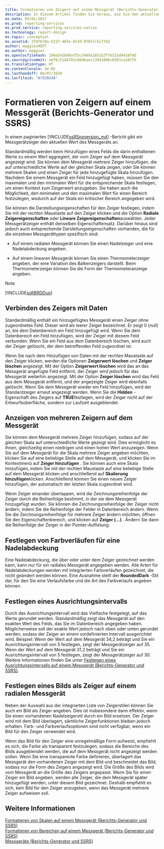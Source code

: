 ```yaml
---
title: Formatieren von Zeigern auf einem Messgerät (Berichts-Generator) | Microsoft-Dokumentation
description: In diesem Artikel finden Sie heraus, wie Sie den aktuellen Wert eines Messgeräts in einem paginierten Bericht im Berichts-Generator angeben, indem Sie Bestandteile des Messgeräts formatieren.
ms.date: 03/01/2017
ms.prod: reporting-services
ms.prod_service: reporting-services-native
ms.technology: report-design
ms.topic: conceptual
ms.assetid: 2fdf670a-5237-48fe-813d-97657c5c77d2
author: maggiesMSFT
ms.author: maggies
ms.openlocfilehash: 196e542698af55c3469a1851b3f7b315d9410f8d
ms.sourcegitcommit: e8f6c51d4702c0046aec1394109bc0503ca182f0
ms.translationtype: HT
ms.contentlocale: de-DE
ms.lasthandoff: 08/07/2020
ms.locfileid: "87939240"
---
```

# <a name="formatting-pointers-on-a-gauge-report-builder-and-ssrs"></a>Formatieren von Zeigern auf einem Messgerät (Berichts-Generator und SSRS)
 In einem paginierten [!INCLUDE[ssRSnoversion_md](../../includes/ssrsnoversion-md.md)] -Bericht gibt ein Messgerätzeiger den aktuellen Wert des Messgeräts an.   
   
 Standardmäßig werden beim Hinzufügen eines Felds die darin enthaltenen Werte zu einem Wert aggregiert, der vom Zeiger auf dem Messgerät angezeigt wird. Sie können dem Messgerät mehrere Zeiger hinzufügen, die auf unterschiedliche Werte auf der gleichen Skala zeigen, oder Sie können mehrere Skalen und einen Zeiger für jede hinzugefügte Skala hinzufügen. Nachdem Sie einem Messgerät ein Feld hinzugefügt haben, müssen Sie den maximalen und den minimalen Wert für die entsprechende Skala festlegen, um einen Kontext zum Zeigerwert anzugeben. Sie haben auch die Möglichkeit, den minimalen und den maximalen Wert für einen Bereich festzulegen, wodurch auf der Skala ein kritischer Bereich angegeben wird.  
  
 Sie können die Darstellungseigenschaften für den Zeiger festlegen, indem Sie mit der rechten Maustaste auf den Zeiger klicken und die Option **Radiale Zeigereigenschaften** oder **Lineare Zeigereigenschaften**auswählen. Jeder Messgerätzeiger enthält denselben Eigenschaftensatz. Darüber hinaus sind jedoch auch entsprechende Darstellungseigenschaften vorhanden, die für die einzelnen Messgerättypen spezifisch sind:  
  
-   Auf einem radialen Messgerät können Sie einen Nadelzeiger und eine Nadelabdeckung angeben.  
  
-   Auf einem linearen Messgerät können Sie einen Thermometerzeiger angeben, der eine Variation des Balkenzeigers darstellt. Beim Thermometerzeiger können Sie die Form der Thermometeranzeige angeben.  
  
> [!NOTE]  
>  [!INCLUDE[ssRBRDDup](../../includes/ssrbrddup-md.md)]  
  
##  <a name="how-the-pointer-is-connected-to-data"></a><a name="HowPointer"></a> Verbinden des Zeigers mit Daten  
 Standardmäßig enthält ein hinzugefügtes Messgerät einen Zeiger ohne zugeordnetes Feld. Dieser wird als leerer Zeiger bezeichnet. Er zeigt 0 (null) an, bis dem Datenbereich ein Feld hinzugefügt wird. Wenn Sie dem Datenbereich ein Feld hinzufügen, wird der Zeiger mit diesem Feld verbunden. Wenn Sie ein Feld aus dem Datenbereich löschen, wird auch der Zeiger gelöscht, der dem betreffenden Feld zugeordnet ist.  
  
 Wenn Sie nach dem Hinzufügen von Daten mit der rechten Maustaste auf den Zeiger klicken, werden die Optionen **Zeigerwert löschen** und **Zeiger löschen** angezeigt. Mit der Option **Zeigerwert löschen** wird das an das Messgerät angefügte Feld entfernt, der Zeiger wird jedoch für das Messgerät weiterhin angezeigt. Mit der Option **Zeiger löschen** wird das Feld aus dem Messgerät entfernt, und der angezeigte Zeiger wird ebenfalls gelöscht. Wenn Sie dem Messgerät wieder ein Feld hinzufügen, wird der Standardzeiger erneut angezeigt werden. Wenn Sie die **Hidden** -Eigenschaft des Zeigers auf **TRUE**festlegen, wird der Zeiger nicht auf der Entwurfsoberfläche, sondern zur Laufzeit ausgeblendet.  
  
##  <a name="displaying-multiple-pointers-on-the-gauge"></a><a name="DisplayingMultiple"></a> Anzeigen von mehreren Zeigern auf dem Messgerät  
 Sie können dem Messgerät mehrere Zeiger hinzufügen, sodass auf der gleichen Skala auf unterschiedliche Werte gezeigt wird. Dies ermöglicht es Ihnen, gleichzeitig einen niedrigen und einen hohen Wert anzuzeigen. Wenn Sie auf dem Messgerät für die Skala mehrere Zeiger angeben möchten, klicken Sie auf eine beliebige Stelle auf dem Messgerät, und klicken Sie im Kontextmenü auf **Zeiger hinzufügen** . Sie können auch eine Skala hinzufügen, indem Sie mit der rechten Maustaste auf eine beliebige Stelle auf dem Messgerät klicken und anschließend auf **Skalierung hinzufügen**klicken. Anschließend können Sie einen neuen Zeiger hinzufügen, der automatisch der letzten Skala zugeordnet wird.  
  
 Wenn Zeiger einander überlappen, wird die Zeichnungsreihenfolge der Zeiger durch die Reihenfolge bestimmt, in der sie dem Messgerät hinzugefügt wurden. Sie können die Zeichnungsreihenfolge der Zeiger nicht ändern, indem Sie die Reihenfolge der Felder in Datenbereich ändern. Wenn Sie die Zeichnungsreihenfolge für mehrere Zeiger ändern möchten, öffnen Sie den Eigenschaftenbereich, und klicken auf **Zeiger (…)** . Ändern Sie dann die Reihenfolge der Zeiger in der Pointer-Auflistung.  
  
##  <a name="setting-gradients-on-a-needle-cap"></a><a name="SettingGradients"></a> Festlegen von Farbverläufen für eine Nadelabdeckung  
 Eine Nadelabdeckung, die über oder unter dem Zeiger gezeichnet werden kann, kann nur für ein radiales Messgerät angegeben werden. Alle Arten für Nadelabdeckungen werden mit integrierten Farbverläufen gezeichnet, die nicht geändert werden können. Eine Ausnahme stellt der **RoundedDark** -Stil dar, für den Sie eine Verlaufsfarbe und die Art des Farbverlaufs angeben können.  
  
##  <a name="setting-a-snapping-interval"></a><a name="SettingSnappingInterval"></a> Festlegen eines Ausrichtungsintervalls  
 Durch das Ausrichtungsintervall wird das Vielfache festgelegt, auf das Werte gerundet werden. Standardmäßig zeigt das Messgerät auf den exakten Wert des Felds, das Sie im Datenbereich angegeben haben. Möglicherweise soll der exakte Wert jedoch nach oben oder unten gerundet werden, sodass der Zeiger an einem vordefinierten Intervall ausgerichtet wird. Beispiel: Wenn der Wert auf dem Messgerät 34,2 beträgt und Sie ein Ausrichtungsintervall von 5 festlegen, zeigt der Messgerätzeiger auf 35. Wenn der Wert auf dem Messgerät 31,2 beträgt und Sie ein Ausrichtungsintervall von 5 festlegen, zeigt der Messgerätzeiger auf 30. Weitere Informationen finden Sie unter [Festlegen eines Ausrichtungsintervalls auf einem Messgerät (Berichts-Generator und SSRS)](https://docs.microsoft.com/sql/reporting-services/report-design/set-a-minimum-or-maximum-on-a-gauge-report-builder-and-ssrs).  
  
##  <a name="specifying-an-image-as-a-pointer-on-a-radial-gauge"></a><a name="SpecifyingImage"></a> Festlegen eines Bilds als Zeiger auf einem radialen Messgerät  
 Neben der Auswahl aus der integrierten Liste von Zeigerstilen können Sie auch ein Bild als Zeiger angeben. Dies ist insbesondere dann effektiv, wenn Sie einen vorhandenen Nadelzeigerstil durch ein Bild ersetzen. Der Zeiger wird mit dem Bild überlagert, sämtliche Zeigerfunktionen bleiben jedoch erhalten. Farb- und Farbverlaufsoptionen sind nicht verfügbar, wenn ein Bild für den Zeiger verwendet wird.  
  
 Wenn das Bild für den Zeiger eine unregelmäßige Form aufweist, empfiehlt es sich, die Farbe als transparent festzulegen, sodass die Bereiche des Bilds ausgeblendet werden, die auf dem Messgerät nicht angezeigt werden sollen. Wenn Sie eine transparente Farbe definieren, überlagert das Messgerät den vorhandenen Zeiger mit dem Bild und beschneidet das Bild, sodass nur die Form des Zeigers angezeigt wird. Die Größe des Bilds wird vom Messgerät an die Größe des Zeigers angepasst. Wenn Sie für einen Zeiger ein Bild angeben, werden alle Zeiger, die dem Messgerät später hinzugefügt werden, unter diesem Bild gezeichnet. Deshalb empfiehlt es sich, kein Bild für den Zeiger anzugeben, wenn das Messgerät mehrere Zeiger aufweisen soll. 
  
## <a name="see-also"></a>Weitere Informationen  
 [Formatieren von Skalen auf einem Messgerät &#40;Berichts-Generator und SSRS&#41;](../../reporting-services/report-design/formatting-scales-on-a-gauge-report-builder-and-ssrs.md)   
 [Formatieren von Bereichen auf einem Messgerät &#40;Berichts-Generator und SSRS&#41;](../../reporting-services/report-design/formatting-ranges-on-a-gauge-report-builder-and-ssrs.md)   
 [Messgeräte &#40;Berichts-Generator und SSRS&#41;](../../reporting-services/report-design/gauges-report-builder-and-ssrs.md)  
  
  
